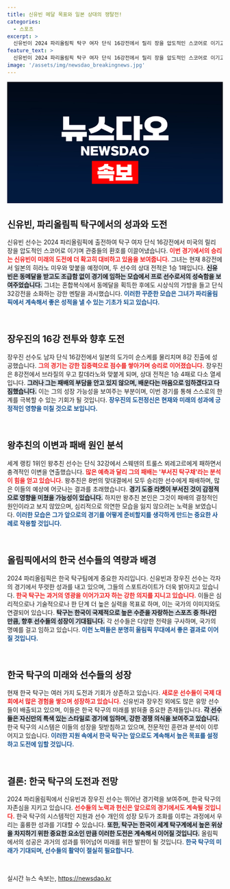 ```yaml
---
title: 신유빈 메달 목표와 일본 상대의 쟁탈전!
categories:
  - 스포츠
excerpt: >
  신유빈이 2024 파리올림픽 탁구 여자 단식 16강전에서 릴리 장을 압도적인 스코어로 이기고 8강에 진출! 이제 일본의 히라노와의 대결만이 메달 획득의 관건이다. 왕추친은 불운의 부서진 라켓 속에서 뜻밖의 탈락을 겪었다.
feature_text: >
  신유빈이 2024 파리올림픽 탁구 여자 단식 16강전에서 릴리 장을 압도적인 스코어로 이기고 8강에 진출! 이제 일본의 히라노와의 대결만이 메달 획득의 관건이다. 왕추친은 불운의 부서진 라켓 속에서 뜻밖의 탈락을 겪었다.
image: '/assets/img/newsdao_breakingnews.jpg'
---
```


<p><img src="/assets/img/newsdao_breakingnews.jpg" alt="ontimetimes 속보" /></p>

<h2 data-ke-size="size26">신유빈, 파리올림픽 탁구에서의 성과와 도전</h2>

<p>신유빈 선수는 2024 파리올림픽에 출전하여 탁구 여자 단식 16강전에서 미국의 릴리 장을 압도적인 스코어로 이기며 관중들의 환호를 이끌어냈습니다. <b><span style="color: #ee2323;">이번 경기에서의 승리는 신유빈이 미래의 도전에 더 확고히 대비하고 있음을 보여줍니다.</span></b> 그녀는 현재 8강전에서 일본의 히라노 미우와 맞붙을 예정이며, 두 선수의 상대 전적은 1승 1패입니다. <b><span style="background-color: #21538527;">신유빈은 동메달을 받고도 조급함 없이 경기에 임하는 모습에서 프로 선수로서의 성숙함을 보여주었습니다.</span></b> 그녀는 혼합복식에서 동메달을 획득한 후에도 시상식의 가방을 들고 단식 32강전을 소화하는 강한 멘탈을 과시했습니다. <b><span style="color: #1a5490;">이러한 꾸준한 모습은 그녀가 파리올림픽에서 계속해서 좋은 성적을 낼 수 있는 기초가 되고 있습니다.</span></b></p>

<p data-ke-size="size16">&nbsp;</p>

<h2 data-ke-size="size26">장우진의 16강 전투와 향후 도전</h2>

<p>장우진 선수도 남자 단식 16강전에서 일본의 도가미 순스케를 물리치며 8강 진출에 성공했습니다. <b><span style="color: #ee2323;">그의 경기는 강한 집중력으로 점수를 쌓아가며 승리로 이어졌습니다.</span></b> 장우진은 8강전에서 브라질의 우고 칼데라노와 맞붙게 되며, 상대 전적은 1승 4패로 다소 열세입니다. <b><span style="background-color: #21538527;">그러나 그는 패배의 부담을 안고 있지 않으며, 배운다는 마음으로 임하겠다고 다짐했습니다.</span></b> 이는 그의 성장 가능성을 보여주는 부분이며, 이번 경기를 통해 스스로의 한계를 극복할 수 있는 기회가 될 것입니다. <b><span style="color: #1a5490;">장우진의 도전정신은 현재와 미래의 성과에 긍정적인 영향을 미칠 것으로 보입니다.</span></b></p>

<p data-ke-size="size16">&nbsp;</p>

<h2 data-ke-size="size26">왕추친의 이변과 패배 원인 분석</h2>

<p>세계 랭킹 1위인 왕추친 선수는 단식 32강에서 스웨덴의 트룰스 뫼레고르에게 패하면서 충격적인 이변을 연출했습니다. <b><span style="color: #ee2323;">많은 예측과 달리 그의 패배는 '부서진 탁구채'라는 분석이 힘을 얻고 있습니다.</span></b> 왕추친은 8번의 맞대결에서 모두 승리한 선수에게 패배하며, 많은 이들의 예상에 어긋나는 결과를 초래했습니다. <b><span style="background-color: #21538527;">경기 도중 라켓이 부서진 것이 감정적으로 영향을 미쳤을 가능성이 있습니다.</span></b> 하지만 왕추친 본인은 그것이 패배의 결정적인 원인이라고 보지 않았으며, 심리적으로 의연한 모습을 잃지 않으려는 노력을 보였습니다. <b><span style="color: #1a5490;">이러한 모습은 그가 앞으로의 경기를 어떻게 준비할지를 생각하게 만드는 중요한 사례로 작용할 것입니다.</span></b></p>

<p data-ke-size="size16">&nbsp;</p>

<h2 data-ke-size="size26">올림픽에서의 한국 선수들의 역량과 배경</h2>

<p>2024 파리올림픽은 한국 탁구팀에게 중요한 자리입니다. 신유빈과 장우진 선수는 각자의 경기에서 뚜렷한 성과를 내고 있으며, 그들의 스포트라이트가 더욱 밝아지고 있습니다. <b><span style="color: #ee2323;">한국 탁구는 과거의 영광을 이어가고자 하는 강한 의지를 지니고 있습니다.</span></b> 이들은 심리적으로나 기술적으로나 한 단계 더 높은 실력을 목표로 하며, 이는 국가의 이미지와도 연결되어 있습니다. <b><span style="background-color: #21538527;">탁구는 한국이 국제적으로 높은 수준을 자랑하는 스포츠 중 하나인 만큼, 향후 선수들의 성장이 기대됩니다.</span></b> 각 선수들은 다양한 전략을 구사하며, 국가의 명예를 걸고 임하고 있습니다. <b><span style="color: #1a5490;">이런 노력들은 분명히 올림픽 무대에서 좋은 결과로 이어질 것입니다.</span></b></p>

<p data-ke-size="size16">&nbsp;</p>

<h2 data-ke-size="size26">한국 탁구의 미래와 선수들의 성장</h2>

<p>현재 한국 탁구는 여러 가지 도전과 기회가 상존하고 있습니다. <b><span style="color: #ee2323;">새로운 선수들이 국제 대회에서 많은 경험을 쌓으며 성장하고 있습니다.</span></b> 신유빈과 장우진 외에도 많은 유망 선수들이 배출되고 있으며, 이들은 한국 탁구의 미래를 밝혀줄 중요한 존재들입니다. <b><span style="background-color: #21538527;">각 선수들은 자신만의 특색 있는 스타일로 경기에 임하며, 강한 경쟁 의식을 보여주고 있습니다.</span></b> 한국 탁구의 시스템은 이들의 성장을 뒷받침하고 있으며, 전문적인 훈련과 분석이 이루어지고 있습니다. <b><span style="color: #1a5490;">이러한 지원 속에서 한국 탁구는 앞으로도 계속해서 높은 목표를 설정하고 도전에 임할 것입니다.</span></b></p>

<p data-ke-size="size16">&nbsp;</p>

<h2 data-ke-size="size26">결론: 한국 탁구의 도전과 전망</h2>

<p>2024 파리올림픽에서 신유빈과 장우진 선수는 뛰어난 경기력을 보여주며, 한국 탁구의 자존심을 지키고 있습니다. <b><span style="color: #ee2323;">선수들의 노력과 헌신은 앞으로의 경기에서도 계속될 것입니다.</span></b> 한국 탁구의 시스템적인 지원과 선수 개인의 성장 모두가 조화를 이루는 과정에서 우리는 훌륭한 성과를 기대할 수 있습니다. <b><span style="background-color: #21538527;">또한, 탁구는 한국이 세계 탁구계에서 높은 위상을 차지하기 위한 중요한 요소인 만큼 이러한 도전은 계속해서 이어질 것입니다.</span></b> 올림픽에서의 성공은 과거의 성과를 뛰어넘어 미래를 위한 발판이 될 것입니다. <b><span style="color: #1a5490;">한국 탁구의 미래가 기대되며, 선수들의 활약이 절실히 필요합니다.</span></b></p>

<p data-ke-size="size16">&nbsp;</p>
실시간 뉴스 속보는, <a href="https://newsdao.kr" rel="dofollow">https://newsdao.kr</a>


